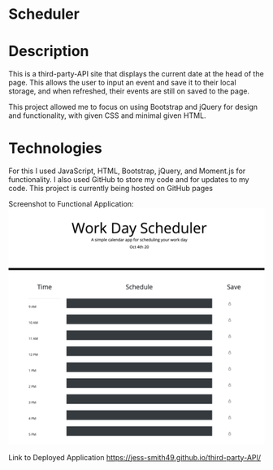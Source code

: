 # Scheduler

# Description

This is a third-party-API site that displays the current date at the head of the page. This allows the user to input an event and save it to their local storage, and when refreshed, their events are still on saved to the page. 

This project allowed me to focus on using Bootstrap and jQuery for design and functionality, with given CSS and minimal given HTML.

# Technologies 

For this I used JavaScript, HTML, Bootstrap, jQuery, and Moment.js for functionality. I also used GitHub to store my code and for updates to my code. This project is currently being hosted on GitHub pages

Screenshot to Functional Application:
![](scheduler.png)

Link to Deployed Application
https://jess-smith49.github.io/third-party-API/
